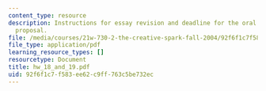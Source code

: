 ```yaml
---
content_type: resource
description: Instructions for essay revision and deadline for the oral presentation
  proposal.
file: /media/courses/21w-730-2-the-creative-spark-fall-2004/92f6f1c7f583ee62c9ff763c5be732ec_hw_18_and_19.pdf
file_type: application/pdf
learning_resource_types: []
resourcetype: Document
title: hw_18_and_19.pdf
uid: 92f6f1c7-f583-ee62-c9ff-763c5be732ec
---
```

